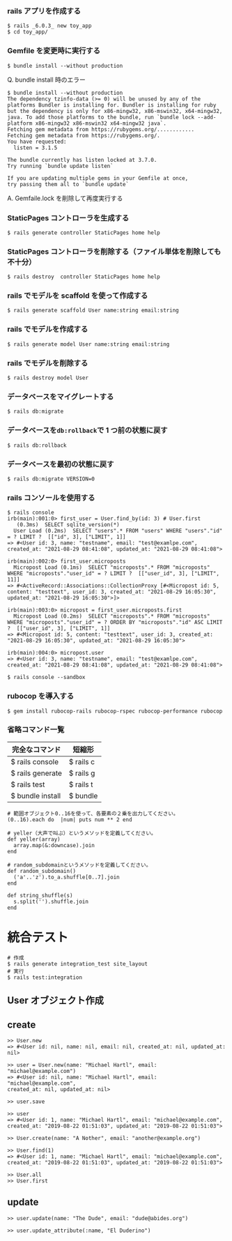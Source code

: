 ### rails アプリを作成する

```
$ rails _6.0.3_ new toy_app
$ cd toy_app/
```

### Gemfile を変更時に実行する

```
$ bundle install --without production
```

Q. bundle install 時のエラー

```
$ bundle install --without production
The dependency tzinfo-data (>= 0) will be unused by any of the platforms Bundler is installing for. Bundler is installing for ruby but the dependency is only for x86-mingw32, x86-mswin32, x64-mingw32, java. To add those platforms to the bundle, run `bundle lock --add-platform x86-mingw32 x86-mswin32 x64-mingw32 java`.
Fetching gem metadata from https://rubygems.org/............
Fetching gem metadata from https://rubygems.org/.
You have requested:
  listen = 3.1.5

The bundle currently has listen locked at 3.7.0.
Try running `bundle update listen`

If you are updating multiple gems in your Gemfile at once,
try passing them all to `bundle update`
```

A. Gemfaile.lock を削除して再度実行する

### StaticPages コントローラを生成する

```
$ rails generate controller StaticPages home help
```

### StaticPages コントローラを削除する（ファイル単体を削除しても不十分）

```
$ rails destroy  controller StaticPages home help
```

### rails でモデルを scaffold を使って作成する

```
$ rails generate scaffold User name:string email:string
```

### rails でモデルを作成する

```
$ rails generate model User name:string email:string
```

### rails でモデルを削除する

```
$ rails destroy model User
```

### データベースをマイグレートする

```
$ rails db:migrate
```

### データベースを`db:rollback`で 1 つ前の状態に戻す

```
$ rails db:rollback
```

### データベースを最初の状態に戻す

```
$ rails db:migrate VERSION=0
```

### rails コンソールを使用する

```
$ rails console
irb(main):001:0> first_user = User.find_by(id: 3) # User.first
   (0.3ms)  SELECT sqlite_version(*)
  User Load (0.2ms)  SELECT "users".* FROM "users" WHERE "users"."id" = ? LIMIT ?  [["id", 3], ["LIMIT", 1]]
=> #<User id: 3, name: "testname", email: "test@examlpe.com", created_at: "2021-08-29 08:41:08", updated_at: "2021-08-29 08:41:08">

irb(main):002:0> first_user.microposts
  Micropost Load (0.1ms)  SELECT "microposts".* FROM "microposts" WHERE "microposts"."user_id" = ? LIMIT ?  [["user_id", 3], ["LIMIT", 11]]
=> #<ActiveRecord::Associations::CollectionProxy [#<Micropost id: 5, content: "testtext", user_id: 3, created_at: "2021-08-29 16:05:30", updated_at: "2021-08-29 16:05:30">]>

irb(main):003:0> micropost = first_user.microposts.first
  Micropost Load (0.2ms)  SELECT "microposts".* FROM "microposts" WHERE "microposts"."user_id" = ? ORDER BY "microposts"."id" ASC LIMIT ?  [["user_id", 3], ["LIMIT", 1]]
=> #<Micropost id: 5, content: "testtext", user_id: 3, created_at: "2021-08-29 16:05:30", updated_at: "2021-08-29 16:05:30">

irb(main):004:0> micropost.user
=> #<User id: 3, name: "testname", email: "test@examlpe.com", created_at: "2021-08-29 08:41:08", updated_at: "2021-08-29 08:41:08">
```

```
$ rails console --sandbox
```

### rubocop を導入する

```
$ gem install rubocop-rails rubocop-rspec rubocop-performance rubocop
```

### 省略コマンド一覧

| 完全なコマンド   | 短縮形    |
| ---------------- | --------- |
| $ rails console  | $ rails c |
| $ rails generate | $ rails g |
| $ rails test     | $ rails t |
| $ bundle install | $ bundle  |

```
# 範囲オブジェクト0..16を使って、各要素の２乗を出力してください。
(0..16).each do  |num| puts num ** 2 end

# yeller（大声で叫ぶ）というメソッドを定義してください。
def yeller(array)
  array.map(&:downcase).join
end

# random_subdomainというメソッドを定義してください。
def random_subdomain()
  ('a'..'z').to_a.shuffle[0..7].join
end

def string_shuffle(s)
  s.split('').shuffle.join
end
```

# 統合テスト

```
# 作成
$ rails generate integration_test site_layout
# 実行
$ rails test:integration
```

## User オブジェクト作成

## create

```
>> User.new
=> #<User id: nil, name: nil, email: nil, created_at: nil, updated_at: nil>

>> user = User.new(name: "Michael Hartl", email: "michael@example.com")
=> #<User id: nil, name: "Michael Hartl", email: "michael@example.com",
created_at: nil, updated_at: nil>

>> user.save

>> user
=> #<User id: 1, name: "Michael Hartl", email: "michael@example.com",
created_at: "2019-08-22 01:51:03", updated_at: "2019-08-22 01:51:03">
```

```
>> User.create(name: "A Nother", email: "another@example.org")

>> User.find(1)
=> #<User id: 1, name: "Michael Hartl", email: "michael@example.com",
created_at: "2019-08-22 01:51:03", updated_at: "2019-08-22 01:51:03">

>> User.all
>> User.first
```

## update

```
>> user.update(name: "The Dude", email: "dude@abides.org")

>> user.update_attribute(:name, "El Duderino")
```
